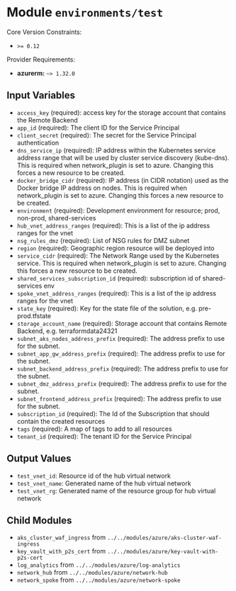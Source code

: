 
# Module `environments/test`

Core Version Constraints:
* `>= 0.12`

Provider Requirements:
* **azurerm:** `~> 1.32.0`

## Input Variables
* `access_key` (required): access key for the storage account that contains the Remote Backend
* `app_id` (required): The client ID for the Service Principal
* `client_secret` (required): The secret for the Service Principal authentication
* `dns_service_ip` (required): IP address within the Kubernetes service address range that will be used by cluster service discovery (kube-dns). This is required when network_plugin is set to azure. Changing this forces a new resource to be created.
* `docker_bridge_cidr` (required): IP address (in CIDR notation) used as the Docker bridge IP address on nodes. This is required when network_plugin is set to azure. Changing this forces a new resource to be created.
* `environment` (required): Development environment for resource; prod, non-prod, shared-services
* `hub_vnet_address_ranges` (required): This is a list of the ip address ranges for the vnet
* `nsg_rules_dmz` (required): List of NSG rules for DMZ subnet
* `region` (required): Geographic region resource will be deployed into
* `service_cidr` (required): The Network Range used by the Kubernetes service. This is required when network_plugin is set to azure. Changing this forces a new resource to be created.
* `shared_services_subscription_id` (required): subscription id of shared-services env
* `spoke_vnet_address_ranges` (required): This is a list of the ip address ranges for the vnet
* `state_key` (required): Key for the state file of the solution, e.g. pre-prod.tfstate
* `storage_account_name` (required): Storage account that contains Remote Backend, e.g. terraformdata24321
* `subnet_aks_nodes_address_prefix` (required): The address prefix to use for the subnet.
* `subnet_app_gw_address_prefix` (required): The address prefix to use for the subnet.
* `subnet_backend_address_prefix` (required): The address prefix to use for the subnet.
* `subnet_dmz_address_prefix` (required): The address prefix to use for the subnet.
* `subnet_frontend_address_prefix` (required): The address prefix to use for the subnet.
* `subscription_id` (required): The Id of the Subscription that should contain the created resources
* `tags` (required): A map of tags to add to all resources
* `tenant_id` (required): The tenant ID for the Service Principal

## Output Values
* `test_vnet_id`: Resource id of the hub virtual network
* `test_vnet_name`: Generated name of the hub virtual network
* `test_vnet_rg`: Generated name of the resource group for hub virtual network

## Child Modules
* `aks_cluster_waf_ingress` from `../../modules/azure/aks-cluster-waf-ingress`
* `key_vault_with_p2s_cert` from `../../modules/azure/key-vault-with-p2s-cert`
* `log_analytics` from `../../modules/azure/log-analytics`
* `network_hub` from `../../modules/azure/network-hub`
* `network_spoke` from `../../modules/azure/network-spoke`

